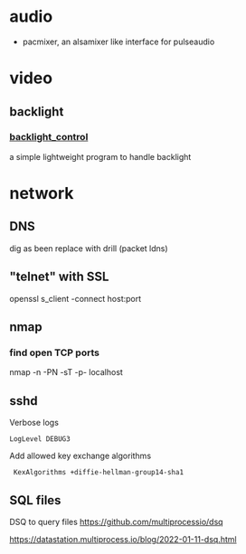 # audio

- pacmixer, an alsamixer like interface for pulseaudio 

# video

## backlight

### [backlight_control](https://github.com/Hendrikto/backlight_control)

a simple lightweight program to handle backlight

# network

## DNS

dig as been replace with drill (packet ldns) 

## "telnet" with SSL

openssl s_client -connect host:port

## nmap

### find open TCP ports

nmap -n -PN -sT -p- localhost

## sshd

Verbose logs

```
LogLevel DEBUG3
```

Add allowed key exchange algorithms

```
 KexAlgorithms +diffie-hellman-group14-sha1
```

## SQL files

DSQ to query files
https://github.com/multiprocessio/dsq

https://datastation.multiprocess.io/blog/2022-01-11-dsq.html
